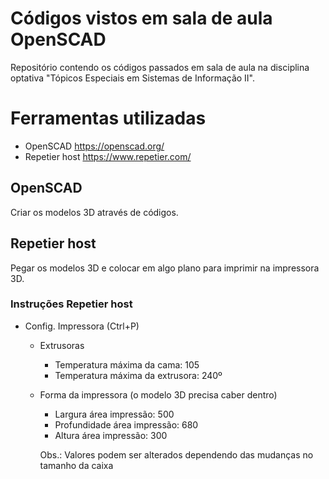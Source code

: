 # Códigos vistos em sala de aula OpenSCAD
Repositório contendo os códigos passados em sala de aula na disciplina optativa "Tópicos Especiais em Sistemas de Informação II".

# Ferramentas utilizadas
- OpenSCAD https://openscad.org/
- Repetier host https://www.repetier.com/

## OpenSCAD
Criar os modelos 3D através de códigos.

## Repetier host
Pegar os modelos 3D e colocar em algo plano para imprimir na impressora 3D.

### Instruções Repetier host
- Config. Impressora (Ctrl+P)
    - Extrusoras
        - Temperatura máxima da cama: 105
        - Temperatura máxima da extrusora: 240º

    - Forma da impressora (o modelo 3D precisa caber dentro)
        - Largura área impressão: 500
        - Profundidade área impressão: 680
        - Altura área impressão: 300
        
        Obs.: Valores podem ser alterados dependendo das mudanças no tamanho da caixa
